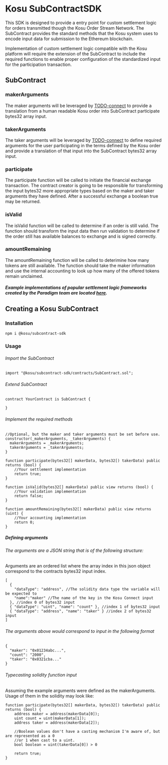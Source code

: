 # Kosu SubContractSDK

This SDK is designed to provide a entry point for custom settlement logic for orders transmitted though the Kosu
Order Stream Network. The SubContract provides the standard methods that the Kosu system uses to encode input data
for submission to the Ethereum blockchain.

Implementation of custom settlement logic compatible with the Kosu platform will require the extension of the
SubContract to include the required functions to enable proper configuration of the standardized input for the
participation transaction.

## SubContract

### makerArguments

The maker arguments will be leveraged by [TODO-connect](https://github.com/ParadigmFoundation/TODO) to provide a translation from a human readable
Kosu order into SubContract participate bytes32 array input.

### takerArguments

The taker arguments will be leveraged by [TODO-connect](https://github.com/ParadigmFoundation/TODO) to define required arguments for the user
participating in the terms defined by the Kosu order and provide a translation of that input into the SubContract
bytes32 array input.

### participate

The participate function will be called to initiate the financial exchange transaction. The
contract creator is going to be responsible for transforming the input bytes32 more appropriate types based on the
maker and taker arguments they have defined. After a successful exchange a boolean true may be returned.

### isValid

The isValid function will be called to determine if an order is still valid. The function should
transform the input data then run validation to determine if the order still has available balances to exchange and is
signed correctly.

### amountRemaining

The amountRemaining function will be called to deterimine how many tokens are still available. The function should
take the maker information and use the internal accounting to look up how many of the offered tokens remain unclaimed.

##### Example implementations of popular settlement logic frameworks created by the Paradigm team are located [here](https://github.com/ParadigmFoundation/TODO).

## Creating a Kosu SubContract

### Installation

`npm i @kosu/subcontract-sdk`

### Usage

###### Import the SubContract

```solidity
import "@kosu/subcontract-sdk/contracts/SubContract.sol";
```

###### Extend SubContract

```solidity
contract YourContract is SubContract {

}
```

###### Implement the required methods

```solidity
//Optional, but the maker and taker arguments must be set before use.
constructor(_makerArguments, _takerArguments) {
  makerArguments = _makerArguments;
  takerArguments = _takerArguments;
}

function participate(bytes32[] makerData, bytes32[) takerData) public returns (bool) {
    //Your settlement implementation
    return true;
}

function isValid(bytes32[] makerData) public view returns (bool) {
    //Your validation implementation
    return false;
}

function amountRemaining(bytes32[] makerData) public view returns (uint) {
    //Your accounting implementation
    return 0;
}
```

##### Defining arguments

###### The arguments are a JSON string that is of the following structure:

Arguments are an ordered list where the array index in this json object correspond to the contracts bytes32 input index.

```
[
  {
    "dataType": "address", //The solidity data type the variable will be expected to
    "name":"maker" //The name of the key in the Kosu Connect input
  }, //index 0 of bytes32 input
  { "dataType": "uint", "name": "count" }, //index 1 of bytes32 input
  { "dataType": "address", "name": "taker" } //index 2 of bytes32 input
]
```

###### The arguments above would correspond to input in the following format

```
{
  "maker": "0x01234abc...",
  "count": "2000",
  "taker": "0x0321cba..."
}
```

###### Typecasting solidity function input

Assuming the example arguments were defined as the makerArguments. Usage of them in the solidity may look like:

```solidity
function participate(bytes32[] makerData, bytes32[) takerData) public returns (bool) {
    address maker = address(makerData[0]);
    uint count = uint(makerData[1]);
    address taker = address(makerData[2]);

    //Boolean values don't have a casting mechanism I'm aware of, but are represented as a 0
    //or 1 when cast to a uint.
    bool boolean = uint(takerData[0]) > 0

    return true;
}
```
